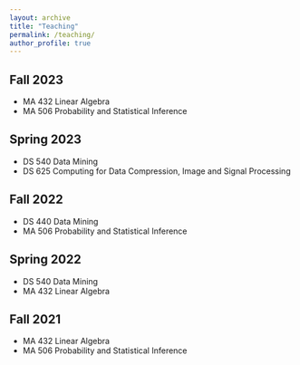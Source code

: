 ```yaml
---
layout: archive
title: "Teaching"
permalink: /teaching/
author_profile: true
---
```


<!-- {% include base_path %}

{% for post in site.teaching reversed %}
  {% include archive-single.html %}
{% endfor %} -->

## Fall 2023
- MA 432 Linear Algebra
- MA 506 Probability and Statistical Inference

## Spring 2023
- DS 540 Data Mining
- DS 625 Computing for Data Compression, Image and Signal Processing

## Fall 2022
- DS 440 Data Mining
- MA 506 Probability and Statistical Inference

## Spring 2022
- DS 540 Data Mining
- MA 432 Linear Algebra

## Fall 2021
- MA 432 Linear Algebra
- MA 506 Probability and Statistical Inference

